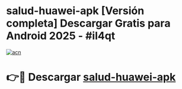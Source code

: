 # salud-huawei-apk  [Versión completa] Descargar Gratis para Android 2025 - #il4qt

[![acn](https://github.com/user-attachments/assets/0f9c940e-d8b0-45ae-aac7-cd30a18b3e1c)](https://apps.freeplayer.one?title=salud-huawei-apk&ref=9F)

# 👉🔴 Descargar [salud-huawei-apk](https://apps.freeplayer.one?title=salud-huawei-apk&ref=9F)